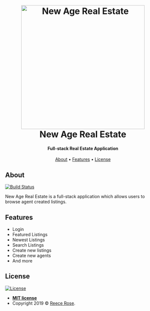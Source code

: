 <h1 align="center">
    <a href="https://reecerose.com/projects/NewAgeRealEstate">
        <img src="https://static.reecerose.com/images/projects/NewAgeRealEstate/header.png" title="New Age Real Estate" alt="New Age Real Estate"  width="400">
    </a>
    <br>
    New Age Real Estate
    <br>
</h1>

<h4 align="center">
    Full-stack Real Estate Application
</h4>

<p align="center">
    <a href="#about">About</a> •
    <a href="#features">Features</a> •
    <a href="#license">License</a>
</p>

## About
[![Build Status](https://reecerose.visualstudio.com/NewAgeRealEstate/_apis/build/status/NewAgeRealEstate?branchName=master)](https://reecerose.visualstudio.com/NewAgeRealEstate/_build/latest?definitionId=7&branchName=master)

New Age Real Estate is a full-stack application which allows users to browse agent created listings.

## Features
- Login
- Featured Listings
- Newest Listings
- Search Listings
- Create new listings
- Create new agents
- And more

## License

[![License](http://img.shields.io/:license-mit-blue.svg?style=flat-square)](http://badges.mit-license.org)

- **[MIT license](http://opensource.org/licenses/mit-license.php)**
- Copyright 2019 © <a href="https://reecerose.com" target="_blank">Reece Rose</a>.